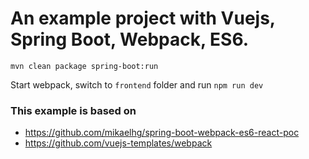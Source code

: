 # An example project with Vuejs, Spring Boot, Webpack, ES6.

`mvn clean package spring-boot:run`

Start webpack, switch to `frontend` folder and run `npm run dev`

### This example is based on
- https://github.com/mikaelhg/spring-boot-webpack-es6-react-poc
- https://github.com/vuejs-templates/webpack